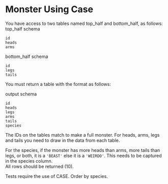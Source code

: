 # Monster Using Case

You have access to two tables named top_half and bottom_half, as follows:<br>
top_half schema<br>
```
id
heads
arms
```
bottom_half schema
```
id
legs
tails
```
You must return a table with the format as follows:<br>

output schema
```
id
heads
legs
arms
tails
species
```
The IDs on the tables match to make a full monster. For heads, arms, legs and tails you need to draw in the data from each table.<br>

For the species, if the monster has more heads than arms, more tails than legs, or both, it is a `'BEAST'` else it is a `'WEIRDO'`. This needs to be captured in the species column.<br>
All rows should be returned (10).<br>

Tests require the use of CASE. Order by species.
